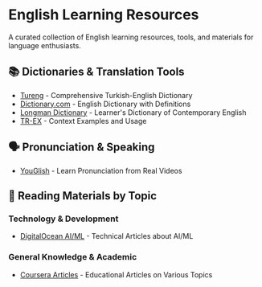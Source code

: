 # English Learning Resources

A curated collection of English learning resources, tools, and materials for language enthusiasts.

## 📚 Dictionaries & Translation Tools
- [Tureng](https://tureng.com/tr/turkce-ingilizce) - Comprehensive Turkish-English Dictionary
- [Dictionary.com](https://www.dictionary.com/) - English Dictionary with Definitions
- [Longman Dictionary](https://www.ldoceonline.com/) - Learner's Dictionary of Contemporary English
- [TR-EX](https://tr-ex.me/) - Context Examples and Usage

## 🗣️ Pronunciation & Speaking
- [YouGlish](https://youglish.com/pronounce/Schedule%20/english) - Learn Pronunciation from Real Videos

## 📖 Reading Materials by Topic

### Technology & Development
- [DigitalOcean AI/ML](https://www.digitalocean.com/community/tags/ai-ml) - Technical Articles about AI/ML

### General Knowledge & Academic
- [Coursera Articles](https://www.coursera.org/articles) - Educational Articles on Various Topics
